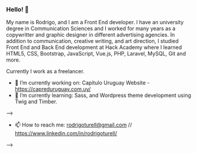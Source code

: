 ### Hello! 👋

My name is Rodrigo, and I am a Front End developer.
I have an university degree in Communication Sciences and I worked for many years as a copywritter and graphic designer in different advertising agencies.
In addition to communication, creative writing, and art direction, I studied Front End and Back End development at Hack Academy where I learned HTML5, CSS, Bootstrap, JavaScript, Vue.js, PHP, Laravel, MySQL, Git and more.

Currently I work as a freelancer.

- 🔭 I’m currently working on: Capítulo Uruguay Website - https://capreduruguay.com.uy/
- 🌱 I’m currently learning: Sass, and Wordpress theme development using Twig and Timber.  

-->

- 📫 How to reach me: rodrigoturell@gmail.com // https://www.linkedin.com/in/rodrigoturell/

-->


